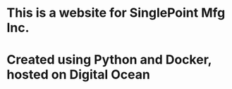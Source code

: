 # This is a website for SinglePoint Mfg Inc.

# Created using Python and Docker, hosted on Digital Ocean